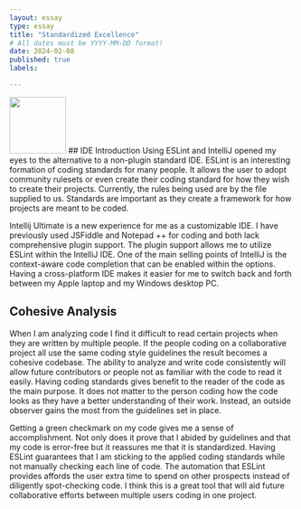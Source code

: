 ```yaml
---
layout: essay
type: essay
title: "Standardized Excellence"
# All dates must be YYYY-MM-DD format!
date: 2024-02-08
published: true
labels:

---
```

<img width="100px" class="rounded float-start pe-4" src="../img/intellij/intellij.jpg">
## IDE Introduction
Using ESLint and IntelliJ opened my eyes to the alternative to a non-plugin standard IDE. ESLint is an interesting formation of coding standards for many people. It allows the user to adopt community rulesets or even create their coding standard for how they wish to create their projects. Currently, the rules being used are by the file supplied to us. Standards are important as they create a framework for how projects are meant to be coded. 

Intellij Ultimate is a new experience for me as a customizable IDE. I have previously used JSFiddle and Notepad ++ for coding and both lack comprehensive plugin support. The plugin support allows me to utilize ESLint within the IntelliJ IDE. One of the main selling points of IntelliJ is the context-aware code completion that can be enabled within the options. Having a cross-platform IDE makes it easier for me to switch back and forth between my Apple laptop and my Windows desktop PC. 

## Cohesive Analysis
When I am analyzing code I find it difficult to read certain projects when they are written by multiple people. If the people coding on a collaborative project all use the same coding style guidelines the result becomes a cohesive codebase. The ability to analyze and write code consistently will allow future contributors or people not as familiar with the code to read it easily. Having coding standards gives benefit to the reader of the code as the main purpose. It does not matter to the person coding how the code looks as they have a better understanding of their work. Instead, an outside observer gains the most from the guidelines set in place.

Getting a green checkmark on my code gives me a sense of accomplishment. Not only does it prove that I abided by guidelines and that my code is error-free but it reassures me that it is standardized. Having ESLint guarantees that I am sticking to the applied coding standards while not manually checking each line of code. The automation that ESLint provides affords the user extra time to spend on other prospects instead of diligently spot-checking code. I think this is a great tool that will aid future collaborative efforts between multiple users coding in one project.  
